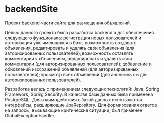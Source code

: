 # backendSite
Проект backend-части сайта для размещения объявлений.

Целью данного проекта была разработка backend'а для обеспечения следующего функционала: регистрация новых пользователей и авторизация уже имеющихся в базе;
возможность создавать объявления, редактировать и удалять свои объявления (для авторизированных пользователей); возможность оставлять комментарии к объялениям,
редактировать и удалять свои комментарии (для авторизированных пользователей); добавление и обновлений изображений объявлений (для авторизированных пользователей);
просмотр всех объявлений (для анонимных и для авторизированных пользователей).

Разработка велась с применением следующих технологий: Java, Spring Framework, Spring Security. В качестве базы данных была применена PostgreSQL. Для взаимодействия 
с базой данных используются интерфейсы, расширяющие JpaRepository. Для формирования ответов на запросы, вызывающие критические ситуации, был применен GlobalExceptionHandler.
